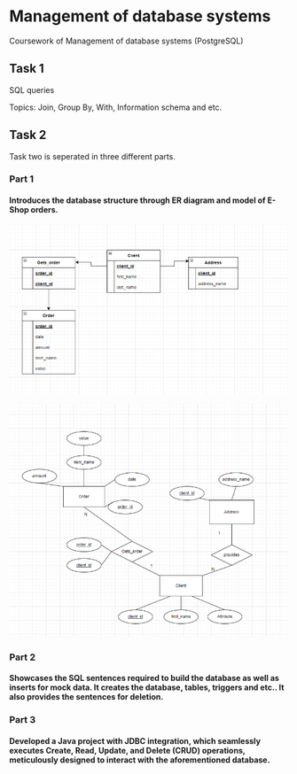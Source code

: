 # Management of database systems

Coursework of Management of database systems (PostgreSQL)

## Task 1

SQL queries

Topics: Join, Group By, With, Information schema and etc.

## Task 2

Task two is seperated in three different parts.

### Part 1

#### Introduces the database structure  through ER diagram and model of E-Shop orders.

![ER diagram](https://github.com/TadasSabestinas/Management-of-database-systems/blob/main/Task%20II/Part%201/ER%20diagrama.png?raw=true)

![ER model](https://github.com/TadasSabestinas/Management-of-database-systems/blob/main/Task%20II/Part%201/ER%20modelis.png?raw=true)

### Part 2

#### Showcases the SQL sentences required to build the database as well as inserts for mock data. It creates the database, tables, triggers and etc.. It also provides the sentences for deletion.

### Part 3

#### Developed a Java project with JDBC integration, which seamlessly executes Create, Read, Update, and Delete (CRUD) operations, meticulously designed to interact with the aforementioned database.

